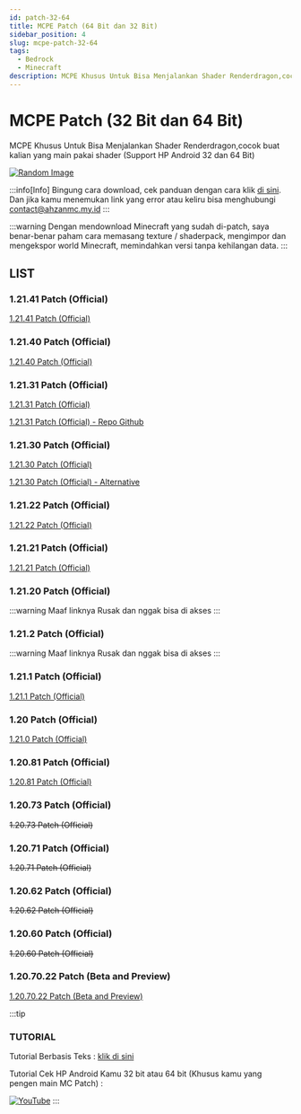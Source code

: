 ```yaml
---
id: patch-32-64
title: MCPE Patch (64 Bit dan 32 Bit)
sidebar_position: 4
slug: mcpe-patch-32-64
tags:
  - Bedrock
  - Minecraft
description: MCPE Khusus Untuk Bisa Menjalankan Shader Renderdragon,cocok buat kalian yang main pakai shader (Support HP Android 32 dan 64 Bit)
---
```


# MCPE Patch (32 Bit dan 64 Bit)

MCPE Khusus Untuk Bisa Menjalankan Shader Renderdragon,cocok buat kalian yang main pakai shader (Support HP Android 32 dan 64 Bit)

[![Random Image](https://imapi.ingfomenkrep.my.id/random-image-url)](https://imapi.ingfomenkrep.my.id/random-link)

:::info[Info]
Bingung cara download, cek panduan dengan cara klik [di sini](#tutorial). Dan jika kamu menemukan link yang error atau keliru bisa menghubungi contact@ahzanmc.my.id
:::

:::warning
Dengan mendownload Minecraft yang sudah di-patch, saya benar-benar paham cara memasang texture / shaderpack, mengimpor dan mengekspor world Minecraft, memindahkan versi tanpa kehilangan data.
:::

## LIST

### 1.21.41 Patch (Official)

[1.21.41 Patch (Official)](https://www.mediafire.com/file/bxdkm5l7qfzqqji/(%E1%B4%8B%C9%AA%E1%B4%8D%E1%B4%8F)+Minecraft+Patched+1.21.41.apk/file)

### 1.21.40 Patch (Official)

[1.21.40 Patch (Official)](https://www.mediafire.com/file/zmb72milfbxxqlm/1.21.40.04_arm32_arm64_Patched.apk/file)

### 1.21.31 Patch (Official)

[1.21.31 Patch (Official)](https://www.mediafire.com/file/lqreqe6oe5e7vww/Minecraft_Patched_1.21.31.apk/file)

[1.21.31 Patch (Official) - Repo Github](https://github.com/mcpebd/mcpebd/releases/download/1.21.31.04/1.21.31.04_arm32_arm64_patched_unofficial.apk)

### 1.21.30 Patch (Official)

[1.21.30 Patch (Official)](https://www.mediafire.com/file/inl2yfdvycqjmow/1.21.30.03_auto_updt_shdr_arm32_arm64_patched.apk/file)

[1.21.30 Patch (Official) - Alternative](https://drive.google.com/file/d/1FORwkXD2xoZf6YQs-irrv9iNzgTsrqQz/view?usp=drivesdk)

### 1.21.22 Patch (Official)

[1.21.22 Patch (Official)](https://www.mediafire.com/file/auyng8ha4vbf478/v1.21.22.01_dracopatch_arm32%252B64.apk/file)

### 1.21.21 Patch (Official)

[1.21.21 Patch (Official)](https://www.mediafire.com/file/jwjwcx32fxx9gt2/1.21.21.01_arm32_arm64_patched.apk/file)

### 1.21.20 Patch (Official)

:::warning
Maaf linknya Rusak dan nggak bisa di akses 
:::

### 1.21.2 Patch (Official)

:::warning
Maaf linknya Rusak dan nggak bisa di akses 
:::

### 1.21.1 Patch (Official)

[1.21.1 Patch (Official)](https://www.mediafire.com/file/bjhe5noxda4m5mb/1.21.1.03_arm32_arm64_patched.apk/file)

### 1.20 Patch (Official)

[1.21.0 Patch (Official)](https://www.mediafire.com/file/mgpqw1voqnz9lik/1.21.0.03_arm64_patched.apk/file)

### 1.20.81 Patch (Official)

[1.20.81 Patch (Official)](https://www.mediafire.com/file/g0w2qco82dnf30y/Minecraft-1.20.81.01-Patched.apk/file)

### 1.20.73 Patch (Official)

~~1.20.73 Patch (Official)~~
### 1.20.71 Patch (Official)

~~1.20.71 Patch (Official)~~

### 1.20.62 Patch (Official)

~~1.20.62 Patch (Official)~~

### 1.20.60 Patch (Official)

~~1.20.60 Patch (Official)~~

### 1.20.70.22 Patch (Beta and Preview)

[1.20.70.22 Patch (Beta and Preview)](https://www.mediafire.com/file/tvh6x8ihp7fvpmb/1.20.70.22_arm32_arm64_patched.apk/file)

:::tip
### TUTORIAL

Tutorial Berbasis Teks : [klik di sini](/docs/afdmc/tutorial-fitur-afdmc/panduan-afdmc#tutorial)

Tutorial Cek HP Android Kamu 32 bit atau 64 bit (Khusus kamu yang pengen main MC Patch) :

[![YouTube](http://i.ytimg.com/vi/77vtLKenPlY/hqdefault.jpg)](https://www.youtube.com/watch?v=77vtLKenPlY)
:::
